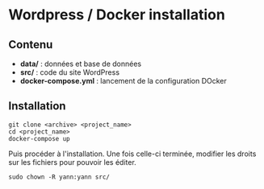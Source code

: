 # Wordpress / Docker installation

## Contenu

* **data/** : données et base de données
* **src/** : code du site WordPress
* **docker-compose.yml** : lancement de la configuration DOcker

## Installation

```
git clone <archive> <project_name>
cd <project_name>
docker-compose up
```

Puis procéder à l'installation.
Une fois celle-ci terminée, modifier les droits sur les fichiers pour pouvoir les éditer.

```
sudo chown -R yann:yann src/
```
